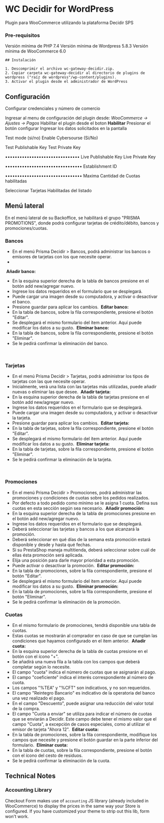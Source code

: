 # WC Decidir for WordPress
Plugin para WooCommerce utilizando la plataforma Decidir SPS



### Pre-requisitos

Versión mínima de PHP 7.4
Versión mínima de Wordpress 5.8.3
Versión mínima de WooCommerce 6.0



```
## Instalación

1. Descomprimir el archivo wc-gateway-decidir.zip.
2. Copiar carpeta wc-gateway-decidir al directorio de plugins de wordpress ("raíz de wordpress"/wp-content/plugins).
3. Activar el plugin desde el administrador de WordPress

```

## Configuración

Configurar credenciales y número de comercio

Ingresar al menu de configuración del plugin desde: <em>WooCommerce -> Ajustes -> Pagos </em>
Habilitar el plugin desde el boton <strong>Habilitar</strong>
Presionar el botón </strong> configurar </strong>
Ingresar los datos  solicitados en la pantalla

Test mode (si/no)
Enable Cybersourse (Si/No)

Test Publishable Key
Test Private Key

•••••••••••••••••••••••••••••••
Live Publishable Key
Live Private Key

••••••••••••••••••••••••••••••••
Establishment ID

••••••••••••••••••••••••••••••••
Maxima Cantidad de Cuotas habilitadas

Seleccionar Tarjetas Habilitadas  del listado


## Menú lateral
En el menú lateral de su Backoffice, se habilitará el grupo "PRISMA PROMOTIONS", donde podrá configurar tarjetas de crédito/débito, bancos y promociones/cuotas.

### Bancos
- En el menú Prisma Decidir > Bancos, podrá administrar los bancos o emisores de tarjetas con los que necesite operar.
-
​
**Añadir banco:**
- En la esquina superior derecha de la tabla de bancos presione en el botón add new/agregar nuevo.
- Ingrese los datos requeridos en el formulario que se desplegará.
- Puede cargar una imagen desde su computadora, y activar o desactivar el banco.
- Presione guardar para aplicar los cambios.
​
**Editar banco:**
- En la tabla de bancos, sobre la fila correspondiente, presione el botón "Editar".
- Se desplegará el mismo formulario del ítem anterior. Aquí puede modificar los datos a su gusto.
​
**Eliminar banco:**
- En la tabla de bancos, sobre la fila correspondiente, presione el botón "Eliminar".
- Se le pedirá confirmar la eliminación del banco.

​
### Tarjetas
- En el menú Prisma Decidir > Tarjetas, podrá administrar los tipos de tarjetas con las que necesite operar.
- Inicialmente, verá una lista con las tarjetas más utilizadas, puede añadir nuevas o eliminar las que desee.
​
**Añadir tarjeta:**
- En la esquina superior derecha de la tabla de tarjetas presione en el botón  add new/agregar nuevo.
- Ingrese los datos requeridos en el formulario que se desplegará.
- Puede cargar una imagen desde su computadora, y activar o desactivar la tarjeta.
- Presione guardar para aplicar los cambios.
​
**Editar tarjeta:**
- En la tabla de tarjetas, sobre la fila correspondiente, presione el botón "Editar".
- Se desplegará el mismo formulario del ítem anterior. Aquí puede modificar los datos a su gusto.
​
**Eliminar tarjeta:**
- En la tabla de tarjetas, sobre la fila correspondiente, presione el botón "Eliminar".
- Se le pedirá confirmar la eliminación de la tarjeta.
​

​
### Promociones
- En el menú Prisma Decidir > Promociones, podrá administrar las promociones y condiciones de cuotas sobre los pedidos realizados.
- Por defecto a todo pedido como mínimo se le asigna 1 cuota. Defina sus cuotas en esta sección según sea necesario.
​
**Añadir promoción:**
- En la esquina superior derecha de la tabla de promociones presione en el botón  add new/agregar nuevo.
- Ingrese los datos requeridos en el formulario que se desplegará.
- Deberá seleccionar las tarjetas y bancos a los que alcanzará la promoción.
- Deberá seleccionar en qué días de la semana esta promoción estará disponible y desde y hasta qué fechas.
- Si su PrestaShop maneja multitienda, deberá seleccionar sobre cuál de ellas ésta promoción será aplicada.
- Elija una posición para darle mayor prioridad a esta promoción.
- Puede activar o desactivar la promoción.
​
**Editar promoción:**
- En la tabla de promociones, sobre la fila correspondiente, presione el botón "Editar".
- Se desplegará el mismo formulario del ítem anterior. Aquí puede modificar los datos a su gusto.
​
**Eliminar promoción:**
- En la tabla de promociones, sobre la fila correspondiente, presione el botón "Eliminar".
- Se le pedirá confirmar la eliminación de la promoción.
​
### Cuotas
- En el mismo formulario de promociones, tendrá disponible una tabla de cuotas.
- Estas cuotas se mostrarán al comprador en caso de que se cumplan las condiciones que hayamos configurado en el ítem anterior.
​
**Añadir cuota:**
- En la esquina superior derecha de la tabla de cuotas presione en el botón con el ícono "+".
- Se añadirá una nueva fila a la tabla con los campos que deberá completar según lo necesite.
- El campo "cuota" indica el número de cuotas que se asignarán al pago.
- El campo "coeficiente" indica el interés correspondiente al número de cuota.
- Los campos "%TEA" y "%CFT" son indicativos, y no son requeridos.
- El campo "Reintegro Bancario" es indicativo de la operatoria del banco una vez realizado el pago.
- En el campo "Descuento", puede asignar una reducción del valor total de la compra.
- El campo "Cuota a enviar" se utiliza para indicar el número de cuotas que se enviarán a Decidir. Este campo debe tener el mismo valor que el campo "Cuota", a excepción de casos especiales, como al utilizar el emisor de tarjeta "Ahora 12".
​
**Editar cuota:**
- En la tabla de promociones, sobre la fila correspondiente, modifique los campos que necesite y presione el botón guardar en la parte inferior del formulario.
​
**Eliminar cuota:**
- En la tabla de cuotas, sobre la fila correspondiente, presione el botón con el ícono del cesto de residuos.
- Se le pedirá confirmar la eliminación de la cuota.


## Technical Notes

### Accounting Library
Checkout Form makes use of `accounting` JS library (already included in WooCommerce) to display the prices in the same way your Store is configured. If you have customized your theme to strip out this lib, form won't work.
